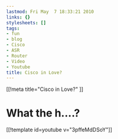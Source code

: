 ```yaml
---
lastmod: Fri May  7 18:33:21 2010
links: {}
stylesheets: []
tags:
- fun
- blog
- Cisco
- ASR
- Router
- Video
- Youtube
title: Cisco in Love?
---
```

[[!meta title="Cisco in Love?" ]]

# What the h....?


[[!template  id=youtube v="3pffeMdDSoY"]]



